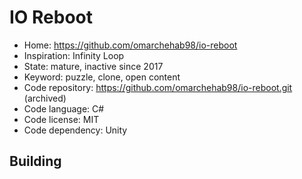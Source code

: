 # IO Reboot

- Home: https://github.com/omarchehab98/io-reboot
- Inspiration: Infinity Loop
- State: mature, inactive since 2017
- Keyword: puzzle, clone, open content
- Code repository: https://github.com/omarchehab98/io-reboot.git (archived)
- Code language: C#
- Code license: MIT
- Code dependency: Unity

## Building

